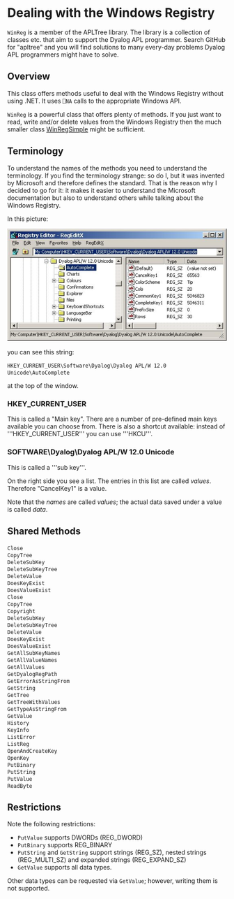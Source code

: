 # Dealing with the Windows Registry


`WinReg` is a member of the APLTree library. The library is a collection of classes etc. that aim to support the Dyalog APL programmer. Search GitHub for "apltree" and you will find solutions to many every-day problems Dyalog APL programmers might have to solve.


## Overview

This class offers methods useful to deal with the Windows Registry without using .NET. It uses `⎕NA` calls to the appropriate Windows API.

`WinReg` is a powerful class that offers plenty of methods. If you just want to read, write and/or delete values from the Windows Registry then the much smaller class [WinRegSimple](https://github.com/aplteam/WinRegSimple) might be sufficient.


## Terminology

To understand the names of the methods you need to understand the terminology. If you find the terminology strange: so do I, but it was invented by Microsoft and therefore defines the standard. That is the reason why I decided to go for it: it makes it easier to understand the Microsoft documentation but also to understand others while talking about the Windows Registry.

In this picture:

![](EditReg.jpg)

you can see this string:

```
HKEY_CURRENT_USER\Software\Dyalog\Dyalog APL/W 12.0 Unicode\AutoComplete
```

at the top of the window.


### HKEY_CURRENT_USER
This is called a "Main key". There are a number of pre-defined main keys available you can choose from. There is also a shortcut available: instead of '''HKEY_CURRENT_USER''' you can use '''HKCU'''.


### SOFTWARE\Dyalog\Dyalog APL/W 12.0 Unicode

This is called a '''sub key'''.

On the right side you see a list. The entries in this list are called _values_. Therefore "CancelKey1" is a value.

Note that the _names_ are called _values_; the actual data saved under a value is called _data_.


## Shared Methods

```
Close
CopyTree
DeleteSubKey
DeleteSubKeyTree
DeleteValue
DoesKeyExist
DoesValueExist
Close               
CopyTree            
Copyright           
DeleteSubKey        
DeleteSubKeyTree    
DeleteValue         
DoesKeyExist        
DoesValueExist      
GetAllSubKeyNames
GetAllValueNames
GetAllValues
GetDyalogRegPath
GetErrorAsStringFrom
GetString
GetTree
GetTreeWithValues
GetTypeAsStringFrom
GetValue
History
KeyInfo
ListError
ListReg
OpenAndCreateKey
OpenKey
PutBinary
PutString
PutValue
ReadByte
```


## Restrictions

Note the following restrictions:

 * `PutValue` supports DWORDs (REG_DWORD)
 * `PutBinary` supports REG_BINARY 
 * `PutString` and `GetString` support strings (REG_SZ), nested strings (REG_MULTI_SZ) and expanded strings (REG_EXPAND_SZ)
 * `GetValue` supports all data types.

Other data types can be requested via `GetValue`; however, writing them is not supported.